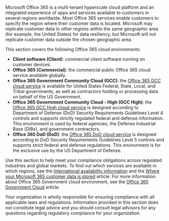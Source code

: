 <!-- This file is a part of all Office 365 compliance offering topics. Please coordinate with Robert Mazzoli (robmazz) for any changes.-->

Microsoft Office 365 is a multi-tenant hyperscale cloud platform and an integrated experience of apps and services available to customers in several regions worldwide. Most Office 365 services enable customers to specify the region where their customer data is located. Microsoft may replicate customer data to other regions within the same geographic area (for example, the United States) for data resiliency, but Microsoft will not replicate customer data outside the chosen geographic area.

This section covers the following Office 365 cloud environments:

- **Client software (Client)**: commercial client software running on customer devices.
- **Office 365 (Commercial)**: the commercial public Office 365 cloud service available globally.
- **Office 365 Government Community Cloud (GCC)**: the [Office 365 GCC cloud service](/office365/servicedescriptions/office-365-platform-service-description/office-365-us-government/gcc) is available for United States Federal, State, Local, and Tribal governments, as well as contractors holding or processing data on behalf of the US Government.
- **Office 365 Government Community Cloud - High (GCC High)**: the [Office 365 GCC High cloud service](/office365/servicedescriptions/office-365-platform-service-description/office-365-us-government/gcc-high-and-dod) is designed according to Department of Defense (DoD) Security Requirements Guidelines Level 4 controls and supports strictly regulated federal and defense information. This environment is used by federal agencies, the Defense Industrial Base (DIBs), and government contractors.
- **Office 365 DoD (DoD)**: the [Office 365 DoD cloud service](/office365/servicedescriptions/office-365-platform-service-description/office-365-us-government/gcc-high-and-dod) is designed according to DoD Security Requirements Guidelines Level 5 controls and supports strict federal and defense regulations. This environment is for the exclusive use by the US Department of Defense.

Use this section to help meet your compliance obligations across regulated industries and global markets. To find out which services are available in which regions, see the [International availability information](https://products.office.com/business/international-availability) and the [Where your Microsoft 365 customer data is stored](/microsoft-365/enterprise/o365-data-locations) article. For more information about Office 365 Government cloud environment, see the [Office 365 Government Cloud](/office365/servicedescriptions/office-365-platform-service-description/office-365-us-government/office-365-us-government) article.

Your organization is wholly responsible for ensuring compliance with all applicable laws and regulations. Information provided in this section does not constitute legal advice and you should consult legal advisors for any questions regarding regulatory compliance for your organization.
